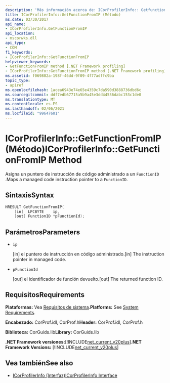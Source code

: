 ```yaml
---
description: 'Más información acerca de: ICorProfilerInfo:: Getfunctionfromip ((método)'
title: ICorProfilerInfo::GetFunctionFromIP (Método)
ms.date: 03/30/2017
api_name:
- ICorProfilerInfo.GetFunctionFromIP
api_location:
- mscorwks.dll
api_type:
- COM
f1_keywords:
- ICorProfilerInfo::GetFunctionFromIP
helpviewer_keywords:
- GetFunctionFromIP method [.NET Framework profiling]
- ICorProfilerInfo::GetFunctionFromIP method [.NET Framework profiling]
ms.assetid: f069802a-198f-46dd-9f09-4f77adffc9ba
topic_type:
- apiref
ms.openlocfilehash: 1acea6943e74e65e4359c7da590d3888736dbd6c
ms.sourcegitcommit: ddf7edb67715a5b9a45e3dd44536dabc153c1de0
ms.translationtype: MT
ms.contentlocale: es-ES
ms.lasthandoff: 02/06/2021
ms.locfileid: "99647601"
---
```

# <a name="icorprofilerinfogetfunctionfromip-method"></a><span data-ttu-id="b3f5e-103">ICorProfilerInfo::GetFunctionFromIP (Método)</span><span class="sxs-lookup"><span data-stu-id="b3f5e-103">ICorProfilerInfo::GetFunctionFromIP Method</span></span>

<span data-ttu-id="b3f5e-104">Asigna un puntero de instrucción de código administrado a un `FunctionID` .</span><span class="sxs-lookup"><span data-stu-id="b3f5e-104">Maps a managed code instruction pointer to a `FunctionID`.</span></span>  
  
## <a name="syntax"></a><span data-ttu-id="b3f5e-105">Sintaxis</span><span class="sxs-lookup"><span data-stu-id="b3f5e-105">Syntax</span></span>  
  
```cpp  
HRESULT GetFunctionFromIP(  
    [in]  LPCBYTE    ip,  
    [out] FunctionID *pFunctionId);  
```  
  
## <a name="parameters"></a><span data-ttu-id="b3f5e-106">Parámetros</span><span class="sxs-lookup"><span data-stu-id="b3f5e-106">Parameters</span></span>

- `ip`

  <span data-ttu-id="b3f5e-107">\[in] el puntero de instrucción en código administrado.</span><span class="sxs-lookup"><span data-stu-id="b3f5e-107">\[in] The instruction pointer in managed code.</span></span>

- `pFunctionId`

  <span data-ttu-id="b3f5e-108">\[out] el identificador de función devuelto.</span><span class="sxs-lookup"><span data-stu-id="b3f5e-108">\[out] The returned function ID.</span></span>

## <a name="requirements"></a><span data-ttu-id="b3f5e-109">Requisitos</span><span class="sxs-lookup"><span data-stu-id="b3f5e-109">Requirements</span></span>  

 <span data-ttu-id="b3f5e-110">**Plataformas:** Vea [Requisitos de sistema](../../get-started/system-requirements.md).</span><span class="sxs-lookup"><span data-stu-id="b3f5e-110">**Platforms:** See [System Requirements](../../get-started/system-requirements.md).</span></span>  
  
 <span data-ttu-id="b3f5e-111">**Encabezado:** CorProf.idl, CorProf.h</span><span class="sxs-lookup"><span data-stu-id="b3f5e-111">**Header:** CorProf.idl, CorProf.h</span></span>  
  
 <span data-ttu-id="b3f5e-112">**Biblioteca:** CorGuids.lib</span><span class="sxs-lookup"><span data-stu-id="b3f5e-112">**Library:** CorGuids.lib</span></span>  
  
 <span data-ttu-id="b3f5e-113">**.NET Framework versiones:**[!INCLUDE[net_current_v20plus](../../../../includes/net-current-v20plus-md.md)]</span><span class="sxs-lookup"><span data-stu-id="b3f5e-113">**.NET Framework Versions:** [!INCLUDE[net_current_v20plus](../../../../includes/net-current-v20plus-md.md)]</span></span>  
  
## <a name="see-also"></a><span data-ttu-id="b3f5e-114">Vea también</span><span class="sxs-lookup"><span data-stu-id="b3f5e-114">See also</span></span>

- [<span data-ttu-id="b3f5e-115">ICorProfilerInfo (Interfaz)</span><span class="sxs-lookup"><span data-stu-id="b3f5e-115">ICorProfilerInfo Interface</span></span>](icorprofilerinfo-interface.md)
